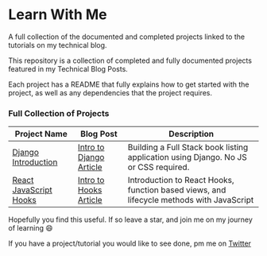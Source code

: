 # Learn With Me

A full collection of the documented and completed projects linked to the tutorials on my technical blog.

This repository is a collection of completed and fully documented projects featured in my Technical Blog Posts.

Each project has a README that fully explains how to get started with the project, as well as any dependencies that the project requires.

### Full Collection of Projects
| Project Name | Blog Post | Description |
| ------------ | --------- | ----------- |
| [Django Introduction](./intro-django-application) | [Intro to Django Article](https://samtechblog.com/issues/3) | Building a Full Stack book listing application using Django. No JS or CSS required. |
| [React JavaScript Hooks](./intro-react-hooks-js) | [Intro to Hooks Article](https://samtechblog.com/issues/2) | Introduction to React Hooks, function based views, and lifecycle methods with JavaScript |

Hopefully you find this useful. If so leave a star, and join me on my journey of learning :smile:

If you have a project/tutorial you would like to see done, pm me on [Twitter](https://twitter.com/sameskandar22)
